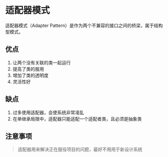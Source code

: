 # 适配器模式

适配器模式（Adapter Pattern）是作为两个不兼容的接口之间的桥梁，属于结构型模式。

## 优点

1. 让两个没有关联的类一起运行
2. 提高了类的服用
3. 增加了类的透明度
4. 灵活性好

## 缺点

1. 过多使用适配器，会使系统非常凌乱
2. 在单继承局限中，适配器只能适配一个适配者类，且必须是抽象类

## 注意事项

> 适配器用来解决正在服役项目的问题，最好不用用于新设计系统